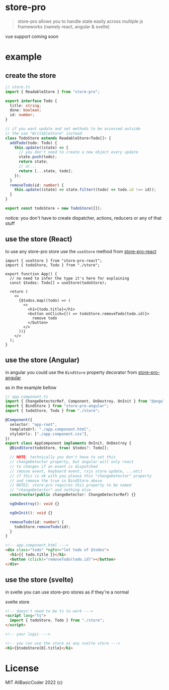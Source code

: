 # store-pro

> store-pro allows you to handle state easily across multiple js frameworks (namely react, angular & svelte)

vue support coming soon

# example

## create the store

```ts
// store.ts
import { ReadableStore } from "store-pro";

export interface Todo {
  title: string;
  done: boolean;
  id: number;
}

// if you want update and set methods to be accessed outside
// the use "WritableStore" instead
class TodoStore extends ReadableStore<Todo[]> {
  addTodo(todo: Todo) {
    this.update((state) => {
      // you don't need to create a new object every update
      state.push(todo);
      return state;
      // or...
      return [...state, todo];
    });
  }
  removeTodo(id: number) {
    this.update((state) => state.filter((todo) => todo.id !== id));
  }
}

export const todoStore = new TodoStore([]);
```

notice: you don't have to create dispatcher, actions, reducers or any of that stuff

## use the store (React)

to use any store-pro store use the `useStore` method from [store-pro-react](https://npmjs.com/package/store-pro-react)

```tsx
import { useStore } from "store-pro-react";
import { todoStore, Todo } from "./store";

export function App() {
  // no need to infer the type it's here for explaining
  const $todos: Todo[] = useStore(todoStore);

  return (
    <>
      {$todos.map((todo) => (
        <>
          <h1>{todo.title}</h1>
          <button onClick={() => todoStore.removeTodo(todo.id)}>
            remove todo
          </button>
        </>
      ))}
    </>
  );
}
```

## use the store (Angular)

in angular you could use the `BindStore` property decorator
from [store-pro-angular](https://npmjs.com/package/store-pro-angular)

as in the example bellow

```ts
// app.component.ts
import { ChangeDetectorRef, Component, OnDestroy, OnInit } from "@angular/core";
import { BindStore } from "store-pro-angular";
import { todoStore, Todo } from "./store";

@Component({
  selector: "app-root",
  templateUrl: "./app.component.html",
  styleUrls: ["./app.component.css"],
})
export class AppComponent implements OnInit, OnDestroy {
  @BindStore(todoStore, true) $todos?: Todo[];

  // NOTE: technically you don't have to set this
  // changeDetector property, but angular will only react
  // to changes if an event is dispatched
  // (mouse event, keyboard event, rxjs store update, ...etc)
  // if this is ok with you please this "changeDetector" property
  // and remove the true in BindStore above
  // NOTE2: store-pro requires this property to be named
  // "changeDetector" and nothing else
  constructor(public changeDetector: ChangeDetectorRef) {}

  ngOnDestroy(): void {}

  ngOnInit(): void {}

  removeTodo(id: number) {
    todoStore.removeTodo(id);
  }
}
```

```html
<!-- app.component.html --->
<div class="todo" *ngFor="let todo of $todos">
  <h1>{{ todo.title }}</h1>
  <button (click)="removeTodo(todo.id)"></button>
</div>
```

## use the store (svelte)

in svelte you can use store-pro stores as if they're a normal

svelte store

```html
<!-- doesn't need to be ts to work --->
<script lang="ts">
  import { todoStore, Todo } from "./store";
</script>

<!-- your logic --->

<!-- you can use the store as any svelte store --->
<h1>{$todoStore[0].title}</h1>
```

# License

MIT AliBasicCoder 2022 (c)
